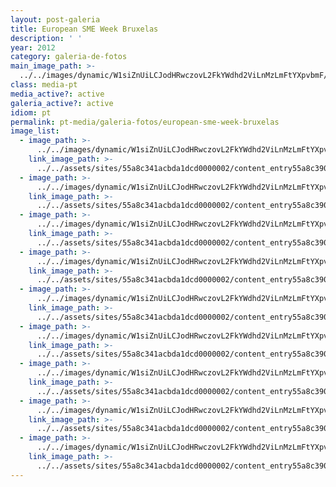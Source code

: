 ```yaml
---
layout: post-galeria
title: European SME Week Bruxelas
description: ' '
year: 2012
category: galeria-de-fotos
main_image_path: >-
  ../../images/dynamic/W1siZnUiLCJodHRwczovL2FkYWdhd2ViLnMzLmFtYXpvbmF/dsc02352-fileminimizer29f6.jpg?sha=d8611b801e25dcc2
class: media-pt
media_active?: active
galeria_active?: active
idiom: pt
permalink: pt-media/galeria-fotos/european-sme-week-bruxelas
image_list:
  - image_path: >-
      ../../images/dynamic/W1siZnUiLCJodHRwczovL2FkYWdhd2ViLnMzLmFtYXpvbmF/dsc02352-fileminimizer29f6.jpg?sha=d8611b801e25dcc2
    link_image_path: >-
      ../../assets/sites/55a8c341acbda1dcd0000002/content_entry55a8c390acbda18686000013/55a8c3ccacbda1aa99000133/files/dsc02352-fileminimizer4d6f.jpg?1450720865
  - image_path: >-
      ../../images/dynamic/W1siZnUiLCJodHRwczovL2FkYWdhd2ViLnMzLmFtYXpvbmF/dsc02356-fileminimizer5cd6.jpg?sha=00478f8328bb3571
    link_image_path: >-
      ../../assets/sites/55a8c341acbda1dcd0000002/content_entry55a8c390acbda18686000013/55a8c3d3acbda114b8000138/files/dsc02356-fileminimizer74bf.jpg?1450720866
  - image_path: >-
      ../../images/dynamic/W1siZnUiLCJodHRwczovL2FkYWdhd2ViLnMzLmFtYXpvbmF/dsc02357-fileminimizerd6f3.jpg?sha=eb387d383fb2c084
    link_image_path: >-
      ../../assets/sites/55a8c341acbda1dcd0000002/content_entry55a8c390acbda18686000013/55a8c3d9acbda1733d00013b/files/dsc02357-fileminimizer74bf.jpg?1450720866
  - image_path: >-
      ../../images/dynamic/W1siZnUiLCJodHRwczovL2FkYWdhd2ViLnMzLmFtYXpvbmF/dsc02360-fileminimizer7e23.jpg?sha=41e37a7729b12256
    link_image_path: >-
      ../../assets/sites/55a8c341acbda1dcd0000002/content_entry55a8c390acbda18686000013/55a8c3d8acbda1733d00013a/files/dsc02360-fileminimizer74bf.jpg?1450720866
  - image_path: >-
      ../../images/dynamic/W1siZnUiLCJodHRwczovL2FkYWdhd2ViLnMzLmFtYXpvbmF/dsc02362-fileminimizer29ba.jpg?sha=bd6cd03826455f62
    link_image_path: >-
      ../../assets/sites/55a8c341acbda1dcd0000002/content_entry55a8c390acbda18686000013/55a8c3cdacbda1aa99000134/files/dsc02362-fileminimizer4d6f.jpg?1450720865
  - image_path: >-
      ../../images/dynamic/W1siZnUiLCJodHRwczovL2FkYWdhd2ViLnMzLmFtYXpvbmF/dsc02382-fileminimizeradab.jpg?sha=80bffdbc86066460
    link_image_path: >-
      ../../assets/sites/55a8c341acbda1dcd0000002/content_entry55a8c390acbda18686000013/55a8c3d0acbda144c7000136/files/dsc02382-fileminimizer74bf.jpg?1450720866
  - image_path: >-
      ../../images/dynamic/W1siZnUiLCJodHRwczovL2FkYWdhd2ViLnMzLmFtYXpvbmF/fotografia-1-35ce7.jpg?sha=e90dd25e2b72d33f
    link_image_path: >-
      ../../assets/sites/55a8c341acbda1dcd0000002/content_entry55a8c390acbda18686000013/55a8c3d7acbda1733d000139/files/fotografia-1-374bf.jpg?1450720866
  - image_path: >-
      ../../images/dynamic/W1siZnUiLCJodHRwczovL2FkYWdhd2ViLnMzLmFtYXpvbmF/pa17034172dd.jpg?sha=1ace895c67ac61bb
    link_image_path: >-
      ../../assets/sites/55a8c341acbda1dcd0000002/content_entry55a8c390acbda18686000013/55a8c3cfacbda12e07000135/files/pa1703414d6f.jpg?1450720865
  - image_path: >-
      ../../images/dynamic/W1siZnUiLCJodHRwczovL2FkYWdhd2ViLnMzLmFtYXpvbmF/pa170344cb0d.jpg?sha=e1abbdf80dfd7b20
    link_image_path: >-
      ../../assets/sites/55a8c341acbda1dcd0000002/content_entry55a8c390acbda18686000013/55a8c3d2acbda1cf2f000137/files/pa17034474bf.jpg?1450720866
---
```


